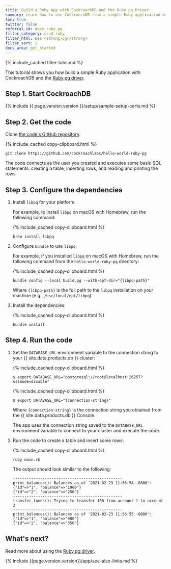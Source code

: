 ```yaml
---
title: Build a Ruby App with CockroachDB and the Ruby pg Driver
summary: Learn how to use CockroachDB from a simple Ruby application with the pg client driver.
toc: true
twitter: false
referral_id: docs_ruby_pg
filter_category: crud_ruby
filter_html: Use <strong>pg</strong>
filter_sort: 1
docs_area: get_started
---
```


{% include_cached filter-tabs.md %}

This tutorial shows you how build a simple Ruby application with CockroachDB and the [Ruby pg driver](https://deveiate.org/code/pg/PG/Connection.html).

## Step 1. Start CockroachDB

{% include {{ page.version.version }}/setup/sample-setup-certs.md %}

## Step 2. Get the code

Clone [the code's GitHub repository](https://github.com/cockroachlabs/hello-world-ruby-pg).

{% include_cached copy-clipboard.html %}
~~~shell
git clone https://github.com/cockroachlabs/hello-world-ruby-pg
~~~

The code connects as the user you created and executes some basic SQL statements: creating a table, inserting rows, and reading and printing the rows.

## Step 3. Configure the dependencies

1. Install `libpq` for your platform.

    For example, to install `libpq` on macOS with Homebrew, run the following command:

    {% include_cached copy-clipboard.html %}
    ~~~shell
    brew install libpq
    ~~~

1. Configure `bundle` to use `libpq`.

    For example, if you installed `libpq` on macOS with Homebrew, run the following command from the `hello-world-ruby-pg` directory:

    {% include_cached copy-clipboard.html %}
    ~~~shell
    bundle config --local build.pg --with-opt-dir="{libpq-path}"
    ~~~

    Where `{libpq-path}` is the full path to the `libpq` installation on your machine (e.g., `/usr/local/opt/libpq`).

1. Install the dependencies:

    {% include_cached copy-clipboard.html %}
    ~~~shell
    bundle install
    ~~~

## Step 4. Run the code

1. Set the `DATABASE_URL` environment variable to the connection string to your {{ site.data.products.db }} cluster:

    <section class="filter-content" markdown="1" data-scope="local">

    {% include_cached copy-clipboard.html %}
    ~~~ shell
    $ export DATABASE_URL="postgresql://root@localhost:26257?sslmode=disable"
    ~~~

    </section>

    <section class="filter-content" markdown="1" data-scope="cockroachcloud">

    {% include_cached copy-clipboard.html %}
    ~~~ shell
    $ export DATABASE_URL="{connection-string}"
    ~~~

    Where `{connection-string}` is the connection string you obtained from the {{ site.data.products.db }} Console.

    </section>

    The app uses the connection string saved to the `DATABASE_URL` environment variable to connect to your cluster and execute the code.

1. Run the code to create a table and insert some rows:

    {% include_cached copy-clipboard.html %}
    ~~~ shell
    ruby main.rb
    ~~~

    The output should look similar to the following:

    ~~~
    ------------------------------------------------
    print_balances(): Balances as of '2021-02-23 11:56:54 -0800':
    {"id"=>"1", "balance"=>"1000"}
    {"id"=>"2", "balance"=>"250"}
    ------------------------------------------------
    transfer_funds(): Trying to transfer 100 from account 1 to account 2
    ------------------------------------------------
    print_balances(): Balances as of '2021-02-23 11:56:55 -0800':
    {"id"=>"1", "balance"=>"900"}
    {"id"=>"2", "balance"=>"350"}
    ~~~

## What's next?

Read more about using the [Ruby pg driver](https://rubygems.org/gems/pg).

{% include {{page.version.version}}/app/see-also-links.md %}

